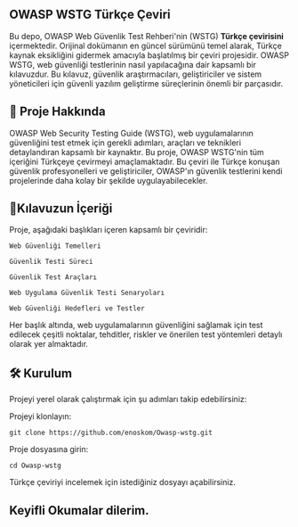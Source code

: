 ## OWASP WSTG Türkçe Çeviri

Bu depo, OWASP Web Güvenlik Test Rehberi'nin (WSTG) **Türkçe çevirisini** içermektedir. Orijinal dokümanın en güncel sürümünü temel alarak, Türkçe kaynak eksikliğini gidermek amacıyla başlatılmış bir çeviri projesidir. OWASP WSTG, web güvenliği testlerinin nasıl yapılacağına dair kapsamlı bir kılavuzdur. Bu kılavuz, güvenlik araştırmacıları, geliştiriciler ve sistem yöneticileri için güvenli yazılım geliştirme süreçlerinin önemli bir parçasıdır.
## 📖 Proje Hakkında

OWASP Web Security Testing Guide (WSTG), web uygulamalarının güvenliğini test etmek için gerekli adımları, araçları ve teknikleri detaylandıran kapsamlı bir kaynaktır. Bu proje, OWASP WSTG'nin tüm içeriğini Türkçeye çevirmeyi amaçlamaktadır. Bu çeviri ile Türkçe konuşan güvenlik profesyonelleri ve geliştiriciler, OWASP'ın güvenlik testlerini kendi projelerinde daha kolay bir şekilde uygulayabilecekler.
## 📂Kılavuzun İçeriği

Proje, aşağıdaki başlıkları içeren kapsamlı bir çeviridir:

    Web Güvenliği Temelleri

    Güvenlik Testi Süreci

    Güvenlik Test Araçları

    Web Uygulama Güvenlik Testi Senaryoları

    Web Güvenliği Hedefleri ve Testler

Her başlık altında, web uygulamalarının güvenliğini sağlamak için test edilecek çeşitli noktalar, tehditler, riskler ve önerilen test yöntemleri detaylı olarak yer almaktadır.
## 🛠️ Kurulum

Projeyi yerel olarak çalıştırmak için şu adımları takip edebilirsiniz:

Projeyi klonlayın:

	git clone https://github.com/enoskom/Owasp-wstg.git

Proje dosyasına girin:

	cd Owasp-wstg

Türkçe çeviriyi incelemek için istediğiniz dosyayı açabilirsiniz.

## Keyifli Okumalar dilerim.
